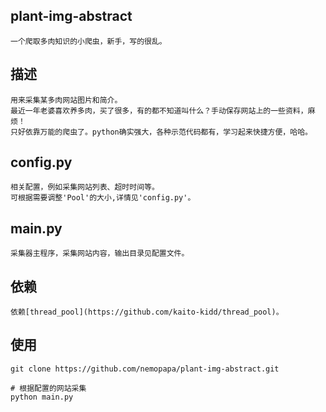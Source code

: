 ## plant-img-abstract
    一个爬取多肉知识的小爬虫，新手，写的很乱。

## 描述
    用来采集某多肉网站图片和简介。
    最近一年老婆喜欢养多肉，买了很多，有的都不知道叫什么？手动保存网站上的一些资料，麻烦！
    只好依靠万能的爬虫了。python确实强大，各种示范代码都有，学习起来快捷方便，哈哈。

## config.py
    相关配置，例如采集网站列表、超时时间等。
    可根据需要调整'Pool'的大小,详情见'config.py'。

## main.py
    采集器主程序，采集网站内容，输出目录见配置文件。

## 依赖
    依赖[thread_pool](https://github.com/kaito-kidd/thread_pool)。

## 使用
    git clone https://github.com/nemopapa/plant-img-abstract.git

    # 根据配置的网站采集
    python main.py
